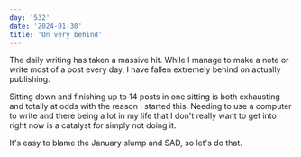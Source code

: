 ```yaml
---
day: '532'
date: '2024-01-30'
title: 'On very behind'
---
```


The daily writing has taken a massive hit. While I manage to make a note or write most of a post every day, I have fallen extremely behind on actually publishing.

Sitting down and finishing up to 14 posts in one sitting is both exhausting and totally at odds with the reason I started this. Needing to use a computer to write and there being a lot in my life that I don't really want to get into right now is a catalyst for simply not doing it.

It's easy to blame the January slump and SAD, so let's do that.
